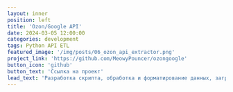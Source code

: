 ```yaml
---
layout: inner
position: left
title: 'Ozon/Google API'
date: 2024-03-05 12:00:00
categories: development
tags: Python API ETL
featured_image: '/img/posts/06_ozon_api_extractor.png'
project_link: 'https://github.com/MeowyPouncer/ozongoogle'
button_icon: 'github'
button_text: 'Ссылка на проект'
lead_text: 'Разработка скрипта, обработка и форматирование данных, загрузка в Google Sheets посредством API'
---
```

